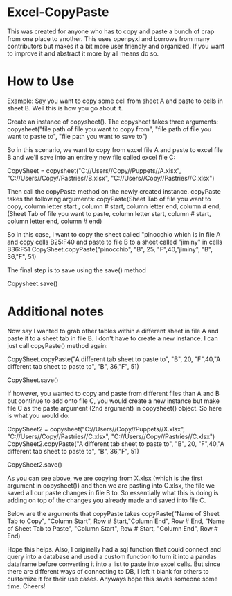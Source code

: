 # Excel-CopyPaste
This was created for anyone who has to copy and paste a bunch of crap from one place to another. This uses openpyxl and borrows from many contributors but makes it a bit more user friendly and organized. If you want to improve it and abstract it more by all means do so. 

# How to Use 

Example:
Say you want to copy some cell from sheet A and paste to cells in sheet B. Well this is how you go about it. 

Create an instance of copysheet(). 
The copysheet takes three arguments: copysheet("file path of file you want to copy from", "file path of file you want to paste to", "file path you want to save to")

So in this scenario, we want to copy from excel file A and paste to excel file B and we'll save into an entirely new file called excel file C: 

CopySheet = copysheet("C://Users//Copy//Puppets//A.xlsx", "C://Users//Copy//Pastries//B.xlsx", "C://Users//Copy//Pastries//C.xlsx")

Then call the copyPaste method on the newly created instance. 
copyPaste takes the following arguments: copyPaste(Sheet Tab of file you want to copy, column letter start , column # start, column letter end, column # end, 
                                                  (Sheet Tab of file you want to paste, column letter start, column # start, column letter end, column # end)

So in this case, I want to copy the sheet called "pinocchio which is in file A and copy cells B25:F40 and paste to file B to a sheet called "jiminy" in cells B36:F51
CopySheet.copyPaste("pinocchio", "B", 25, "F",40,"jiminy", "B", 36,"F", 51)

The final step is to save using the save() method 

Copysheet.save()

# Additional notes

Now say I wanted to grab other tables within a different sheet in file A and paste it to a sheet tab in file B. 
I don't have to create a new instance. I can just call copyPaste() method again: 

CopySheet.copyPaste("A different tab sheet to paste to", "B", 20, "F",40,"A different tab sheet to paste to", "B", 36,"F", 51)

CopySheet.save()

If however, you wanted to copy and paste from different files than A and B but continue to add onto file C, you would create a new instance but make file C as the paste 
argument (2nd argument) in copysheet() object. So here is what you would do: 

CopySheet2 = copysheet("C://Users//Copy//Puppets//X.xlsx", "C://Users//Copy//Pastries//C.xlsx", "C://Users//Copy//Pastries//C.xlsx")
CopySheet2.copyPaste("A different tab sheet to paste to", "B", 20, "F",40,"A different tab sheet to paste to", "B", 36,"F", 51)

CopySheet2.save()

As you can see above, we are copying from X.xlsx (which is the first argument in copysheet()) and then we are pasting into C.xlsx, the file we saved all our paste
changes in file B to. So essentially what this is doing is adding on top of the changes you already made and saved into file C. 

Below are the arguments that copyPaste takes copyPaste("Name of Sheet Tab to Copy", "Column Start", Row # Start,"Column End", Row # End, "Name of Sheet Tab to Paste", "Column Start", Row # Start, "Column End", Row # End)

Hope this helps. Also, I originally had a sql function that could connect and query into a database and used a custom function to turn it into a pandas dataframe before 
converting it into a list to paste into excel cells. But since there are different ways of connecting to DB, I left it blank for others to customize it for their use 
cases. Anyways hope this saves someone some time. Cheers! 

